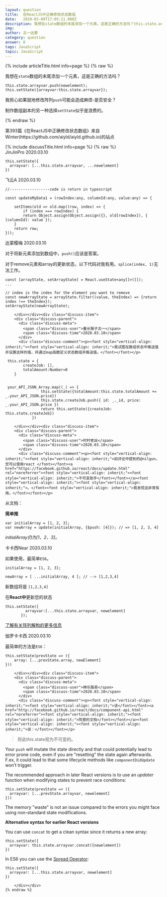 ```yaml
---
layout: question
title:  在ReactJS中正确修改状态数组
date:   2020-03-09T17:05:11.000Z
description: 我想在state数组的末尾添加一个元素，这是正确的方法吗？this.state.arrayvar.push(newelement);this.set...
img: 
author: 古一达蒙
category: question
answer: 8
tags: JavaScript
topic: JavaScript
---
```

<div class="article-root">
  <div class="article">
    {% include articleTitle.html info=page %}
    {% raw %}
    <div class="article-content"><p><font style="vertical-align: inherit;"><font style="vertical-align: inherit;">我想在</font></font><code>state</code><font style="vertical-align: inherit;"><font style="vertical-align: inherit;">数组</font><font style="vertical-align: inherit;">的末尾添加一个元素</font><font style="vertical-align: inherit;">，这是正确的方法吗？</font></font></p>

<pre><code>this.state.arrayvar.push(newelement);<font></font>
this.setState({arrayvar:this.state.arrayvar});<font></font>
</code></pre>

<p><font style="vertical-align: inherit;"><font style="vertical-align: inherit;">我担心如果就地修改阵列</font></font><code>push</code><font style="vertical-align: inherit;"><font style="vertical-align: inherit;">可能会造成麻烦-是否安全？</font></font></p>

<p><font style="vertical-align: inherit;"><font style="vertical-align: inherit;">制作数组副本的另一种选择</font></font><code>setState</code><font style="vertical-align: inherit;"><font style="vertical-align: inherit;">似乎是浪费的。</font></font></p></div>
    {% endraw %}
  </div>
  <p class="winter_mark">第393篇《在ReactJS中正确修改状态数组》来自Winter(https://github.com/aiyld/aiyld.github.io)的站点</p>
  <div class="discuss-wrapper">
    {% include discussTitle.html info=page %}
    {% raw %}
    <div class="discuss-item">
        <div class="discuss-parent">
          <div class="discuss-meta">
            <span class="discuss-user">JinJinPro</span>
            <span class="discuss-time">2020.03.10</span>
          </div>
          <div class="discuss-comment"><pre><code>this.setState({<font></font>
  arrayvar: [...this.state.arrayvar, ...newelement]<font></font>
})<font></font>
</code></pre></div>
        </div></div><div class="discuss-item">
        <div class="discuss-parent">
          <div class="discuss-meta">
            <span class="discuss-user">飞云A</span>
            <span class="discuss-time">2020.03.10</span>
          </div>
          <div class="discuss-comment"><pre><code>//------------------code is return in typescript <font></font>
<font></font>
const updateMyData1 = (rowIndex:any, columnId:any, value:any) =&gt; {<font></font>
<font></font>
    setItems(old =&gt; old.map((row, index) =&gt; {<font></font>
        if (index === rowIndex) {<font></font>
        return Object.assign(Object.assign({}, old[rowIndex]), { [columnId]: value });<font></font>
    }<font></font>
    return row;<font></font>
}));<font></font>
</code></pre></div>
        </div></div><div class="discuss-item">
        <div class="discuss-parent">
          <div class="discuss-meta">
            <span class="discuss-user">达蒙樱梅</span>
            <span class="discuss-time">2020.03.10</span>
          </div>
          <div class="discuss-comment"><p><font style="vertical-align: inherit;"><font style="vertical-align: inherit;">对于将新元素添加到数组中，</font></font><code>push()</code><font style="vertical-align: inherit;"><font style="vertical-align: inherit;">应该是答案。</font></font></p>

<p><font style="vertical-align: inherit;"><font style="vertical-align: inherit;">对于remove元素和array的更新状态，以下代码对我有用。</font></font><code>splice(index, 1)</code><font style="vertical-align: inherit;"><font style="vertical-align: inherit;">无法工作。</font></font></p>

<pre><code>const [arrayState, setArrayState] = React.useState&lt;any[]&gt;([]);<font></font>
...<font></font>
<font></font>
// index is the index for the element you want to remove<font></font>
const newArrayState = arrayState.filter((value, theIndex) =&gt; {return index !== theIndex});<font></font>
setArrayState(newArrayState);<font></font>
</code></pre></div>
        </div></div><div class="discuss-item">
        <div class="discuss-parent">
          <div class="discuss-meta">
            <span class="discuss-user">番长猴子古一</span>
            <span class="discuss-time">2020.03.10</span>
          </div>
          <div class="discuss-comment"><p><font style="vertical-align: inherit;"><font style="vertical-align: inherit;">我试图在数组状态中推送值并设置这样的值，并通过map函数定义状态数组并推送值。</font></font></p>

<pre><code> this.state = {<font></font>
        createJob: [],<font></font>
        totalAmount:Number=0<font></font>
    }<font></font>
<font></font>
<font></font>
 your_API_JSON_Array.map((_) =&gt; {<font></font>
                this.setState({totalAmount:this.state.totalAmount += _.your_API_JSON.price})<font></font>
                this.state.createJob.push({ id: _._id, price: _.your_API_JSON.price })<font></font>
                return this.setState({createJob: this.state.createJob})<font></font>
            })<font></font>
</code></pre></div>
        </div></div><div class="discuss-item">
        <div class="discuss-parent">
          <div class="discuss-meta">
            <span class="discuss-user">村村老丝</span>
            <span class="discuss-time">2020.03.10</span>
          </div>
          <div class="discuss-comment"><p><font style="vertical-align: inherit;"><font style="vertical-align: inherit;">如评论中提到的@nilgun，您可以使用react </font></font><a href="https://facebook.github.io/react/docs/update.html" rel="noreferrer"><font style="vertical-align: inherit;"><font style="vertical-align: inherit;">不可变助手</font></font></a><font style="vertical-align: inherit;"><font style="vertical-align: inherit;">。</font><font style="vertical-align: inherit;">我发现这非常有用。</font></font></p>

<p><font style="vertical-align: inherit;"><font style="vertical-align: inherit;">从文档：</font></font></p>

<p><strong><font style="vertical-align: inherit;"><font style="vertical-align: inherit;">简单推</font></font></strong></p>

<pre><code>var initialArray = [1, 2, 3];<font></font>
var newArray = update(initialArray, {$push: [4]}); // =&gt; [1, 2, 3, 4]<font></font>
</code></pre>

<p><em><font style="vertical-align: inherit;"><font style="vertical-align: inherit;">initialArray仍为[1、2、3]。</font></font></em></p></div>
        </div></div><div class="discuss-item">
        <div class="discuss-parent">
          <div class="discuss-meta">
            <span class="discuss-user">卡卡西Near</span>
            <span class="discuss-time">2020.03.10</span>
          </div>
          <div class="discuss-comment"><p><font style="vertical-align: inherit;"><font style="vertical-align: inherit;">如果使用，最简单</font></font><code>ES6</code><font style="vertical-align: inherit;"><font style="vertical-align: inherit;">。</font></font></p>

<pre><code>initialArray = [1, 2, 3];<font></font>
<font></font>
newArray = [ ...initialArray, 4 ]; // --&gt; [1,2,3,4]<font></font>
</code></pre>

<p><font style="vertical-align: inherit;"><font style="vertical-align: inherit;">新数组将是 </font></font><code>[1,2,3,4]</code> </p>

<p><font style="vertical-align: inherit;"><font style="vertical-align: inherit;">在</font><strong><font style="vertical-align: inherit;">React中</font></strong><font style="vertical-align: inherit;">更新您的状态</font></font><strong><font style="vertical-align: inherit;"></font></strong></p>

<pre><code>this.setState({<font></font>
         arrayvar:[...this.state.arrayvar, newelement]<font></font>
       });<font></font>
</code></pre>

<p><a href="https://leanpub.com/understandinges6/read#leanpub-auto-array-destructuring" rel="noreferrer"><font style="vertical-align: inherit;"><font style="vertical-align: inherit;">了解有关阵列解构的更多信息</font></font></a></p></div>
        </div></div><div class="discuss-item">
        <div class="discuss-parent">
          <div class="discuss-meta">
            <span class="discuss-user">伽罗卡卡西</span>
            <span class="discuss-time">2020.03.10</span>
          </div>
          <div class="discuss-comment"><p><font style="vertical-align: inherit;"><font style="vertical-align: inherit;">最简单的方法是</font></font><code>ES6</code><font style="vertical-align: inherit;"><font style="vertical-align: inherit;">：</font></font></p>

<pre><code>this.setState(prevState =&gt; ({<font></font>
    array: [...prevState.array, newElement]<font></font>
}))<font></font>
</code></pre></div>
        </div></div><div class="discuss-item">
        <div class="discuss-parent">
          <div class="discuss-meta">
            <span class="discuss-user">神乐路易</span>
            <span class="discuss-time">2020.03.10</span>
          </div>
          <div class="discuss-comment"><p><font style="vertical-align: inherit;"><font style="vertical-align: inherit;">该</font></font><a href="http://facebook.github.io/react/docs/component-api.html" rel="noreferrer"><font style="vertical-align: inherit;"><font style="vertical-align: inherit;">阵营的文档</font></font></a><font style="vertical-align: inherit;"><font style="vertical-align: inherit;">说：</font></font></p>

<blockquote>
  <p><font style="vertical-align: inherit;"><font style="vertical-align: inherit;">将此this.state视为不可变的。</font></font></p>
</blockquote>

<p>Your <code>push</code> will mutate the state directly and that could potentially lead to error prone code, even if you are "resetting" the state again afterwards. F.ex, it could lead to that some lifecycle methods like <code>componentDidUpdate</code> won’t trigger.</p>

<p>The recommended approach in later React versions is to use an <em>updater</em> function when modifying states to prevent race conditions:</p>

<pre><code>this.setState(prevState =&gt; ({<font></font>
  arrayvar: [...prevState.arrayvar, newelement]<font></font>
}))<font></font>
</code></pre>

<p>The memory "waste" is not an issue compared to the errors you might face using non-standard state modifications.</p>

<p><strong>Alternative syntax for earlier React versions</strong></p>

<p>You can use <code>concat</code> to get a clean syntax since it returns a new array:</p>

<pre><code>this.setState({ <font></font>
  arrayvar: this.state.arrayvar.concat([newelement])<font></font>
})<font></font>
</code></pre>

<p>In ES6 you can use the <a href="https://developer.mozilla.org/en/docs/Web/JavaScript/Reference/Operators/Spread_operator" rel="noreferrer">Spread Operator</a>:</p>

<pre><code>this.setState({<font></font>
  arrayvar: [...this.state.arrayvar, newelement]<font></font>
})<font></font>
</code></pre></div>
        </div></div>
    {% endraw %}
  </div>
<div>
